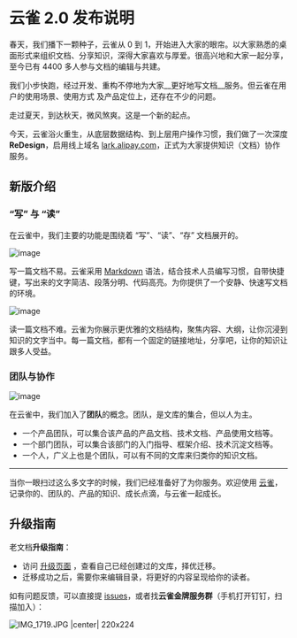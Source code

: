 # 云雀 2.0 发布说明

春天，我们播下一颗种子，云雀从 0 到 1，开始进入大家的眼帘。以大家熟悉的桌面形式来组织文档、分享知识，深得大家喜欢与厚爱。很高兴地和大家一起分享，至今已有 4400 多人参与文档的编辑与共建。

我们小步快跑，经过开发、重构不停地为大家__更好地写文档__服务。但云雀在用户的使用场景、使用方式
及产品定位上，还存在不少的问题。

走过夏天，到达秋天，微风煞爽。这是一个新的起点。

今天，云雀浴火重生，从底层数据结构、到上层用户操作习惯，我们做了一次深度 **ReDesign**，启用线上域名 [lark.alipay.com](https://lark.alipay.com)，正式为大家提供知识（文档）协作服务。

## 新版介绍

### “写” 与 “读”

在云雀中，我们主要的功能是围绕着 “写”、“读”、“存” 文档展开的。

![image](http://alipay-rmsdeploy-dev-image.oss-cn-hangzhou-zmf.aliyuncs.com/basement/skylark/0ad11b5614737451671356640/attach/21/104/image.png "编写页面一览")

写一篇文档不易。云雀采用 [Markdown](https://lark.alipay.com/lark/help/markdown) 语法，结合技术人员编写习惯，自带快捷键，写出来的文字简洁、段落分明、代码高亮。为你提供了一个安静、快速写文档的环境。

![image](http://alipay-rmsdeploy-dev-image.oss-cn-hangzhou-zmf.aliyuncs.com/basement/skylark/0ad1414814737452547907975/attach/21/104/image.png "阅读页面一览")

读一篇文档不难。云雀为你展示更优雅的文档结构，聚焦内容、大纲，让你沉浸到知识的文字当中。每一篇文档，都有一个固定的链接地址，分享吧，让你的知识让跟多人受益。

### 团队与协作

![image](http://alipay-rmsdeploy-dev-image.oss-cn-hangzhou-zmf.aliyuncs.com/basement/skylark/0ad1414814737454710888002/attach/21/104/image.png)

在云雀中，我们加入了**团队**的概念。团队，是文库的集合，但以人为主。

* 一个产品团队，可以集合该产品的产品文档、技术文档、产品使用文档等。
* 一个部门团队，可以集合该部门的入门指导、框架介绍、技术沉淀文档等。
* 一个人，广义上也是个团队，可以有不同的文库来归类你的知识文档。

---

当你一眼扫过这么多文字的时候，我们已经准备好了为你服务。欢迎使用 [云雀](https://lark.alipay.com)，记录你的、团队的、产品的知识、成长点滴，与云雀一起成长。

## 升级指南

老文档**升级指南**：

* 访问 [升级页面](https://lark.alipay.com/upgrade) ，查看自己已经创建过的文库，择优迁移。
* 迁移成功之后，需要你来编辑目录，将更好的内容呈现给你的读者。

如有问题反馈，可以直接提 [issues](http://gitlab.alipay-inc.com/lark/docs/issues)，或者找**云雀金牌服务群**（手机打开钉钉，扫描加入）：


![IMG_1719.JPG |center| 220x224](https://zos.alipayobjects.com/basement/skylark/0ad6383d14738234664644454d7a8b/attach/4/3/IMG_1719.JPG)